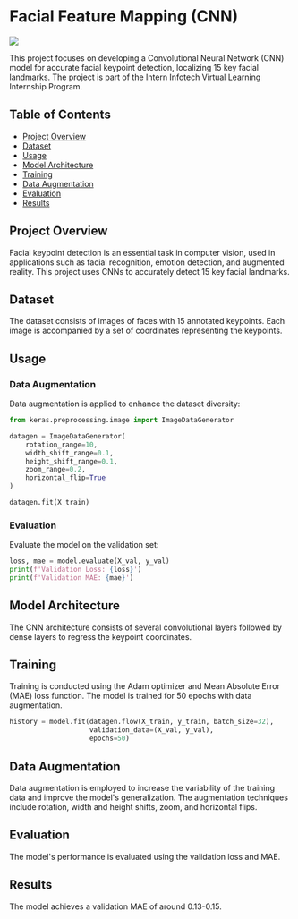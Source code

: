 # Facial Feature Mapping (CNN)
![](https://i.ytimg.com/vi/fsAPfjDS4cM/hq720.jpg?sqp=-oaymwEhCK4FEIIDSFryq4qpAxMIARUAAAAAGAElAADIQj0AgKJD&rs=AOn4CLBdh6m6Qo9lUhdz1-O863GV7pzPmw)

This project focuses on developing a Convolutional Neural Network (CNN) model for accurate facial keypoint detection, localizing 15 key facial landmarks. 
The project is part of the Intern Infotech Virtual Learning Internship Program.

## Table of Contents

- [Project Overview](#project-overview)
- [Dataset](#dataset)
- [Usage](#usage)
- [Model Architecture](#model-architecture)
- [Training](#training)
- [Data Augmentation](#data-augmentation)
- [Evaluation](#evaluation)
- [Results](#results)

## Project Overview

Facial keypoint detection is an essential task in computer vision, used in applications such as facial recognition, emotion detection, and augmented reality. 
This project uses CNNs to accurately detect 15 key facial landmarks.

## Dataset

The dataset consists of images of faces with 15 annotated keypoints. Each image is accompanied by a set of coordinates representing the keypoints.

## Usage

### Data Augmentation

Data augmentation is applied to enhance the dataset diversity:

```python
from keras.preprocessing.image import ImageDataGenerator

datagen = ImageDataGenerator(
    rotation_range=10,
    width_shift_range=0.1,
    height_shift_range=0.1,
    zoom_range=0.2,
    horizontal_flip=True
)

datagen.fit(X_train)
```

### Evaluation

Evaluate the model on the validation set:

```python
loss, mae = model.evaluate(X_val, y_val)
print(f'Validation Loss: {loss}')
print(f'Validation MAE: {mae}')
```

## Model Architecture

The CNN architecture consists of several convolutional layers followed by dense layers to regress the keypoint coordinates. 

## Training

Training is conducted using the Adam optimizer and Mean Absolute Error (MAE) loss function. 
The model is trained for 50 epochs with data augmentation.

```python
history = model.fit(datagen.flow(X_train, y_train, batch_size=32),
                    validation_data=(X_val, y_val),
                    epochs=50)
```

## Data Augmentation

Data augmentation is employed to increase the variability of the training data and improve the model's generalization. 
The augmentation techniques include rotation, width and height shifts, zoom, and horizontal flips.

## Evaluation

The model's performance is evaluated using the validation loss and MAE.

## Results

The model achieves a validation MAE of around 0.13-0.15.
